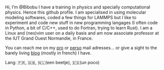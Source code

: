 Hi, I’m @Bibobu
I have a training in physics and specially computational physics.
Hence this github profile. I am specialised in using molecular modeling
softwares, coded a few things for LAMMPS but I like to experiment and code
new stuff in new programming langages (I often code in Python, a bit of C/C++,
used to do Fortran, trying to learn Rust). I am a Linux and (neo)vim user on a
daily basis and am now associate professor at the IUT Grand Ouest Normandie, in France.

You can reach me on my [pro](germain.clavier@unicaen.fr) or [perso](germain.clavier@gmail.com) mail adresses...
or give a sight to the barely living [blog](www.enthalpiste.com) (mostly in french) I have.

Lang: 🇫🇷, 🇬🇧, 🇳🇱(een beetje), 🇪🇸(un poco) 
<!---
Bibobu/Bibobu is a ✨ special ✨ repository because its `README.md` (this file) appears on your GitHub profile.
You can click the Preview link to take a look at your changes.
--->

